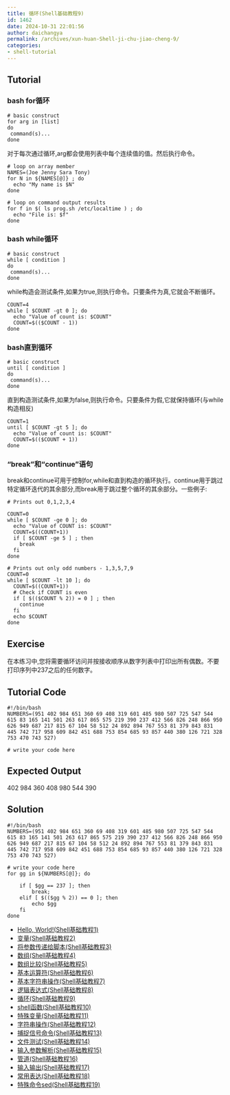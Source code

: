 ```yaml
---
title: 循环(Shell基础教程9)
id: 1462
date: 2024-10-31 22:01:56
author: daichangya
permalink: /archives/xun-huan-Shell-ji-chu-jiao-cheng-9/
categories:
- shell-tutorial
---
```


Tutorial
--------
### bash for循环

    # basic construct
    for arg in [list]
    do
     command(s)...
    done

对于每次通过循环,arg都会使用列表中每个连续值的值。然后执行命令。

    # loop on array member
    NAMES=(Joe Jenny Sara Tony)
    for N in ${NAMES[@]} ; do
      echo "My name is $N"
    done

    # loop on command output results
    for f in $( ls prog.sh /etc/localtime ) ; do
      echo "File is: $f"
    done

### bash while循环

    # basic construct
    while [ condition ]
    do
     command(s)...
    done

while构造会测试条件,如果为true,则执行命令。只要条件为真,它就会不断循环。

    COUNT=4
    while [ $COUNT -gt 0 ]; do
      echo "Value of count is: $COUNT"
      COUNT=$(($COUNT - 1))
    done

### bash直到循环

    # basic construct
    until [ condition ]
    do
     command(s)...
    done

直到构造测试条件,如果为false,则执行命令。只要条件为假,它就保持循环(与while构造相反)

    COUNT=1
    until [ $COUNT -gt 5 ]; do
      echo "Value of count is: $COUNT"
      COUNT=$(($COUNT + 1))
    done

### “break”和“continue”语句

break和continue可用于控制for,while和直到构造的循环执行。continue用于跳过特定循环迭代的其余部分,而break用于跳过整个循环的其余部分。一些例子:

    # Prints out 0,1,2,3,4

    COUNT=0
    while [ $COUNT -ge 0 ]; do
      echo "Value of COUNT is: $COUNT"
      COUNT=$((COUNT+1))
      if [ $COUNT -ge 5 ] ; then
        break
      fi
    done

    # Prints out only odd numbers - 1,3,5,7,9
    COUNT=0
    while [ $COUNT -lt 10 ]; do
      COUNT=$((COUNT+1))
      # Check if COUNT is even
      if [ $(($COUNT % 2)) = 0 ] ; then
        continue
      fi
      echo $COUNT
    done

Exercise
--------
在本练习中,您将需要循环访问并按接收顺序从数字列表中打印出所有偶数。不要打印序列中237之后的任何数字。

Tutorial Code
-------------
    #!/bin/bash
    NUMBERS=(951 402 984 651 360 69 408 319 601 485 980 507 725 547 544 615 83 165 141 501 263 617 865 575 219 390 237 412 566 826 248 866 950 626 949 687 217 815 67 104 58 512 24 892 894 767 553 81 379 843 831 445 742 717 958 609 842 451 688 753 854 685 93 857 440 380 126 721 328 753 470 743 527)
    
    # write your code here

Expected Output
---------------
402
984
360
408
980
544
390

Solution
--------
    #!/bin/bash
    NUMBERS=(951 402 984 651 360 69 408 319 601 485 980 507 725 547 544 615 83 165 141 501 263 617 865 575 219 390 237 412 566 826 248 866 950 626 949 687 217 815 67 104 58 512 24 892 894 767 553 81 379 843 831 445 742 717 958 609 842 451 688 753 854 685 93 857 440 380 126 721 328 753 470 743 527)
    
    # write your code here
    for gg in ${NUMBERS[@]}; do
    	
        if [ $gg == 237 ]; then
        	break;
        elif [ $(($gg % 2)) == 0 ]; then
        	echo $gg
        fi
    done



*   [Hello, World!(Shell基础教程1)](https://blog.jsdiff.com/archives/Hello-World)
*   [变量(Shell基础教程2)](https://blog.jsdiff.com/archives/Variables)
*   [将参数传递给脚本(Shell基础教程3)](https://blog.jsdiff.com/archives/Passing-Arguments-to-the-Script)
*   [数组(Shell基础教程4)](https://blog.jsdiff.com/archives/Arrays)
*   [数组比较(Shell基础教程5)](https://blog.jsdiff.com/archives/Array-Comparison)
*   [基本运算符(Shell基础教程6)](https://blog.jsdiff.com/archives/Basic-Operators)
*   [基本字符串操作(Shell基础教程7)](https://blog.jsdiff.com/archives/Basic-String-Operations)
*   [逻辑表达式(Shell基础教程8)](https://blog.jsdiff.com/archives/Decision-Making)
*   [循环(Shell基础教程9)](https://blog.jsdiff.com/archives/Loops)
*   [shell函数(Shell基础教程10)](https://blog.jsdiff.com/archives/Shell-Functions)
*   [特殊变量(Shell基础教程11)](https://blog.jsdiff.com/archives/Special-Variables)
*   [字符串操作(Shell基础教程12)](https://blog.jsdiff.com/archives/String-Operations)
*   [捕捉信号命令(Shell基础教程13)](https://blog.jsdiff.com/archives/Bash-trap-command)
*   [文件测试(Shell基础教程14)](https://blog.jsdiff.com/archives/File-Testing)
*   [输入参数解析(Shell基础教程15)](https://blog.jsdiff.com/archives/Input-Parameter-Parsing)
*   [管道(Shell基础教程16)](https://blog.jsdiff.com/archives/Pipelines)
*   [输入输出(Shell基础教程17)](https://blog.jsdiff.com/archives/Process-Substitution)
*   [常用表达(Shell基础教程18)](https://blog.jsdiff.com/archives/Regular-Expressions)
*   [特殊命令sed(Shell基础教程19)](https://blog.jsdiff.com/archives/Basic-Sed-Operators)